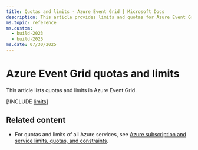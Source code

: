 ```yaml
---
title: Quotas and limits - Azure Event Grid | Microsoft Docs
description: This article provides limits and quotas for Azure Event Grid. Examples include the number of subscriptions for topics and the number of custom topics per subscription.
ms.topic: reference
ms.custom:
  - build-2023
  - build-2025
ms.date: 07/30/2025
---
```


# Azure Event Grid quotas and limits

This article lists quotas and limits in Azure Event Grid.

[!INCLUDE [limits](./includes/limits.md)]

## Related content

- For quotas and limits of all Azure services, see [Azure subscription and service limits, quotas, and constraints](..//azure-resource-manager/management/azure-subscription-service-limits.md).
